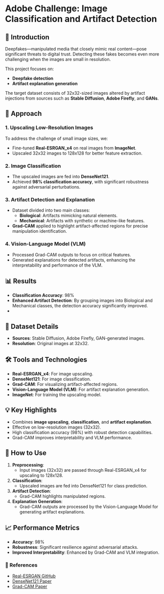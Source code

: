 # Adobe Challenge: Image Classification and Artifact Detection

## 📖 Introduction
Deepfakes—manipulated media that closely mimic real content—pose significant threats to digital trust. Detecting these fakes becomes even more challenging when the images are small in resolution.

This project focuses on:
- **Deepfake detection**
- **Artifact explanation generation**

The target dataset consists of 32x32-sized images altered by artifact injections from sources such as **Stable Diffusion**, **Adobe Firefly**, and **GANs**.

## 🚀 Approach

### 1. **Upscaling Low-Resolution Images**
To address the challenge of small image sizes, we:
- Fine-tuned **Real-ESRGAN_x4** on real images from **ImageNet**.
- Upscaled 32x32 images to 128x128 for better feature extraction.

### 2. **Image Classification**
- The upscaled images are fed into **DenseNet121**.
- Achieved **98% classification accuracy**, with significant robustness against adversarial perturbations.

### 3. **Artifact Detection and Explanation**
- Dataset divided into two main classes:
  - **Biological**: Artifacts mimicking natural elements.
  - **Mechanical**: Artifacts with synthetic or machine-like features.
- **Grad-CAM** applied to highlight artifact-affected regions for precise manipulation identification.

### 4. **Vision-Language Model (VLM)**
- Processed Grad-CAM outputs to focus on critical features.
- Generated explanations for detected artifacts, enhancing the interpretability and performance of the VLM.

## 📊 Results
- **Classification Accuracy**: 98%
- **Enhanced Artifact Detection**: By grouping images into Biological and Mechanical classes, the detection accuracy significantly improved.
- 
## 📂 Dataset Details
- **Sources**: Stable Diffusion, Adobe Firefly, GAN-generated images.
- **Resolution**: Original images at 32x32.

## 🛠️ Tools and Technologies
- **Real-ESRGAN_x4**: For image upscaling.
- **DenseNet121**: For image classification.
- **Grad-CAM**: For visualizing artifact-affected regions.
- **Vision-Language Model (VLM)**: For artifact explanation generation.
- **ImageNet**: For training the upscaling model.

## 💡 Key Highlights
- Combines **image upscaling**, **classification**, and **artifact explanation**.
- Effective on low-resolution images (32x32).
- High classification accuracy (98%) with robust detection capabilities.
- Grad-CAM improves interpretability and VLM performance.

## 📝 How to Use
1. **Preprocessing**:
   - Input images (32x32) are passed through Real-ESRGAN_x4 for upscaling to 128x128.
2. **Classification**:
   - Upscaled images are fed into DenseNet121 for class prediction.
3. **Artifact Detection**:
   - Grad-CAM highlights manipulated regions.
4. **Explanation Generation**:
   - Grad-CAM outputs are processed by the Vision-Language Model for generating artifact explanations.

## 📈 Performance Metrics
- **Accuracy**: 98%
- **Robustness**: Significant resilience against adversarial attacks.
- **Improved Interpretability**: Enhanced by Grad-CAM and VLM integration.
### 🔗 References
- [Real-ESRGAN GitHub](https://github.com/xinntao/Real-ESRGAN)
- [DenseNet121 Paper](https://arxiv.org/abs/1608.06993)
- [Grad-CAM Paper](https://arxiv.org/abs/1610.02391)

